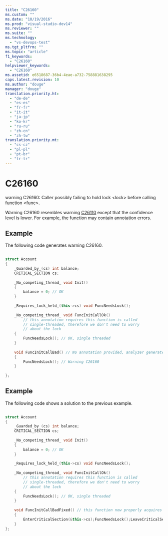 ```yaml
---
title: "C26160"
ms.custom: ""
ms.date: "10/19/2016"
ms.prod: "visual-studio-dev14"
ms.reviewer: ""
ms.suite: ""
ms.technology: 
  - "vs-devops-test"
ms.tgt_pltfrm: ""
ms.topic: "article"
f1_keywords: 
  - "C26160"
helpviewer_keywords: 
  - "C26160"
ms.assetid: e6518687-36b4-4eae-a732-758881638295
caps.latest.revision: 10
ms.author: "douge"
manager: "douge"
translation.priority.ht: 
  - "de-de"
  - "es-es"
  - "fr-fr"
  - "it-it"
  - "ja-jp"
  - "ko-kr"
  - "ru-ru"
  - "zh-cn"
  - "zh-tw"
translation.priority.mt: 
  - "cs-cz"
  - "pl-pl"
  - "pt-br"
  - "tr-tr"
---
```

# C26160
warning C26160: Caller possibly failing to hold lock \<lock> before calling function \<func>.  
  
 Warning C26160 resembles warning [C26110](../code-quality/c26110.md) except that the confidence level is lower. For example, the function may contain annotation errors.  
  
## Example  
 The following code generates warning C26160.  
  
```cpp  
  
struct Account  
{  
    _Guarded_by_(cs) int balance;  
    CRITICAL_SECTION cs;  
  
    _No_competing_thread_ void Init()   
    {  
        balance = 0; // OK  
    }  
  
    _Requires_lock_held_(this->cs) void FuncNeedsLock();  
  
    _No_competing_thread_ void FuncInitCallOk()  
        // this annotation requires this function is called   
        // single-threaded, therefore we don't need to worry   
        // about the lock  
    {  
        FuncNeedsLock(); // OK, single threaded  
    }   
  
    void FuncInitCallBad() // No annotation provided, analyzer generates warning  
    {  
        FuncNeedsLock(); // Warning C26160  
    }  
  
};  
```  
  
## Example  
 The following code shows a solution to the previous example.  
  
```cpp  
  
struct Account  
{  
    _Guarded_by_(cs) int balance;  
    CRITICAL_SECTION cs;  
  
    _No_competing_thread_ void Init()  
    {  
        balance = 0; // OK  
    }  
  
    _Requires_lock_held_(this->cs) void FuncNeedsLock();  
  
    _No_competing_thread_ void FuncInitCallOk()  
        // this annotation requires this function is called   
        // single-threaded, therefore we don't need to worry   
        // about the lock  
    {  
        FuncNeedsLock(); // OK, single threaded  
    }   
  
    void FuncInitCallBadFixed() // this function now properly acquires (and releases) the lock  
    {  
        EnterCriticalSection(&this->cs);FuncNeedsLock();LeaveCriticalSection(&this->cs);  
    }  
};  
  
```